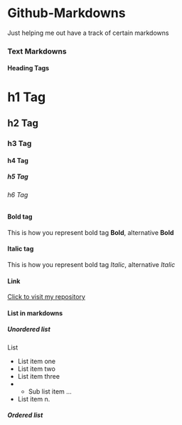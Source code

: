 # Github-Markdowns
Just helping me out have a track of certain markdowns

### Text Markdowns

#### Heading Tags

# h1 Tag
## h2 Tag
### h3 Tag
#### h4 Tag
##### h5 Tag
###### h6 Tag

#### Bold tag
This is how you represent bold tag **Bold**, alternative __Bold__

#### Italic tag
This is how you represent bold tag *Italic*, alternative _Italic_

#### Link 
[Click to visit my repository](https://github.com/Ashwary-Jharbade)

#### List in markdowns

##### Unordered list
List
* List item one
* List item two
* List item three
* * Sub list item
...
* List item n.

##### Ordered list

